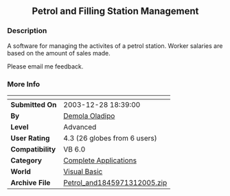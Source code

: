 ﻿<div align="center">

## Petrol and Filling Station Management


</div>

### Description

A software for managing the activites of a petrol station. Worker salaries are based on the amount of sales made.

Please email me feedback.
 
### More Info
 


<span>             |<span>
---                |---
**Submitted On**   |2003-12-28 18:39:00
**By**             |[Demola Oladipo](https://github.com/Planet-Source-Code/PSCIndex/blob/master/ByAuthor/demola-oladipo.md)
**Level**          |Advanced
**User Rating**    |4.3 (26 globes from 6 users)
**Compatibility**  |VB 6\.0
**Category**       |[Complete Applications](https://github.com/Planet-Source-Code/PSCIndex/blob/master/ByCategory/complete-applications__1-27.md)
**World**          |[Visual Basic](https://github.com/Planet-Source-Code/PSCIndex/blob/master/ByWorld/visual-basic.md)
**Archive File**   |[Petrol\_and1845971312005\.zip](https://github.com/Planet-Source-Code/demola-oladipo-petrol-and-filling-station-management__1-58583/archive/master.zip)








